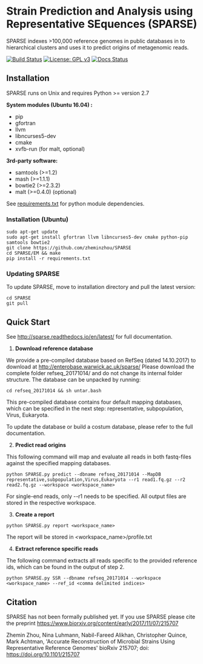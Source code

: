 # Strain Prediction and Analysis using Representative SEquences (SPARSE)

SPARSE indexes >100,000 reference genomes in public databases in to hierarchical clusters and uses it to predict origins of metagenomic reads. 


[![Build Status](https://travis-ci.org/zheminzhou/SPARSE.svg?branch=master)](https://travis-ci.org/zheminzhou/SPARSE)
[![License: GPL v3](https://img.shields.io/badge/License-GPL%20v3-blue.svg)](https://www.gnu.org/licenses/gpl-3.0)
[![Docs Status](https://readthedocs.org/projects/sparse/badge/)](http://sparse.readthedocs.io/en/latest/)

## Installation 

SPARSE runs on Unix and requires Python >= version 2.7

**System modules (Ubuntu 16.04) :**

* pip
* gfortran
* llvm
* libncurses5-dev
* cmake
* xvfb-run (for malt, optional)

**3rd-party software:**
* samtools (>=1.2)
* mash (>=1.1.1)
* bowtie2 (>=2.3.2)
* malt (>=0.4.0) (optional)

See [requirements.txt](requirements.txt) for python module dependencies. 

### Installation (Ubuntu) 
     
    sudo apt-get update
    sudo apt-get install gfortran llvm libncurses5-dev cmake python-pip samtools bowtie2
    git clone https://github.com/zheminzhou/SPARSE
    cd SPARSE/EM && make
    pip install -r requirements.txt 
    

### Updating SPARSE
To update SPARSE, move to installation directory and pull the latest version:  

    cd SPARSE
    git pull
    
    
## Quick Start
See http://sparse.readthedocs.io/en/latest/ for full documentation.

1. **Download reference database**

We provide a pre-compiled database based on RefSeq (dated 14.10.2017) to download at http://enterobase.warwick.ac.uk/sparse/
   Please download the complete folder refseq_20171014/ and do not change its internal folder structure. The database can be unpacked by running:
   ```
   cd refseq_20171014 && sh untar.bash
   ```
   This pre-compiled database contains four default mapping databases, which can be specified in the next step: representative, subpopulation, Virus, Eukaryota.
   
   To update the database or build a costum database, please refer to the full documentation.
   
2. **Predict read origins**

This following command will map and evaluate all reads in both fastq-files against the specified mapping databases. 
```
python SPARSE.py predict --dbname refseq_20171014 --MapDB representative,subpopulation,Virus,Eukaryota --r1 read1.fq.gz --r2 read2.fq.gz --workspace <workspace_name>
```
For single-end reads, only --r1 needs to be specified. All output files are stored in the respective workspace.

3. **Create a report**
```
python SPARSE.py report <workspace_name>
```
The report will be stored in <workspace_name>/profile.txt

4. **Extract reference specific reads**

The following command extracts all reads specific to the provided reference ids, which can be found in the output of step 2.
```
python SPARSE.py SSR --dbname refseq_20171014 --workspace <workspace_name> --ref_id <comma delimited indices>
```



## Citation
SPARSE has not been formally published yet. If you use SPARSE please cite the preprint https://www.biorxiv.org/content/early/2017/11/07/215707

Zhemin Zhou, Nina Luhmann, Nabil-Fareed Alikhan, Christopher Quince, Mark Achtman, 'Accurate Reconstruction of Microbial Strains Using Representative Reference Genomes' bioRxiv 215707; doi: https://doi.org/10.1101/215707
